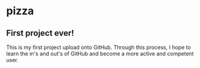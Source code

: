 # pizza
## First project ever!

This is my first project upload onto GitHub. Through this process, I hope to learn the in's and out's of GitHub and become a more active and competent user.
